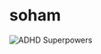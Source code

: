 # soham

![ADHD Superpowers](https://github.com/sohamx28/soham/assets/154683900/1eac95aa-d14b-4f71-b5f3-aa553ef21e01)
